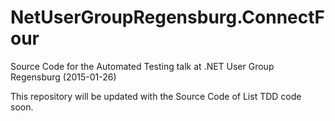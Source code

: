 # NetUserGroupRegensburg.ConnectFour
Source Code for the Automated Testing talk at .NET User Group Regensburg (2015-01-26)

This repository will be updated with the Source Code of List<T> TDD code soon.
